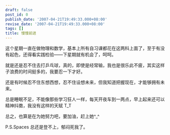 ```yaml
---
draft: false
post_id: 0
publish_date: '2007-04-21T19:49:33.000+08:00'
revise_date: '2007-04-21T19:49:33.000+08:00'
tags: []
title: 慢慢前进
---
```


这个星期一直在做物理和数学，基本上所有自习课都花在这两科上面了，至于有没有起色，还得看实践检验——下星期就有机会了，呵呵。

就是还是忍不住去打乒乓球，真的，即使是经常输，我也是很乐此不疲，其实这样子浪费的时间挺多的，我要忍一下才好。

还是有时候忍不住东想西想，忍不住设想未来，但我知道把握现在，才能够拥有未来。

总是睡眠不足，不能像那些学习狂人一样，每天开夜车到一两点，早上起来还可以精神抖擞，我没有这样的天赋 T_T

总之，也算是在为她努力吧，要加油，赶上她^\_^

P.S.Spaces 总还是登不上，郁闷死我了。

